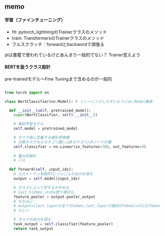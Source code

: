 ## memo

#### 学習（ファインチューニング）
* fit: pytorch_lightningのTrainerクラスのメソッド
* train: TransformersのTrainerクラスのメソッド
* フルスクラッチ：forwardとbackwordで頑張る

plは書籍で使われているけどあんまり一般的でない？
Trainer覚えよう

#### BERTを扱うクラス設計

pre-trainedモデル～Fine Tuningまで含めるのが一般的

``` python

from torch import nn

class BertClassifier(nn.Model): # トレーニングしやすいようにnn.Model継承

  def __init__(self, pretrained_model):
    super(BertClassifier, self).__init__() 

    # 事前学習モデル
    self.model = pretrained_model

    # タスク毎に定義する線形変換層
    # 分類タスクならカテゴリ数(↓は9カテゴリ)のノードの層
    self.classifier = nn.Linear(in_features=768, out_features=9)
    
    # 重み初期化
    # パス

  def forward(self, input_ids):
    # 入力トークンをBERTにつっこんで出力を得る
    output = self.model(input_ids)

    # タスクによって何するかきめる
    # last_hidden_state使う場合も
    feature_pooler = output.pooler_output
    # ちなみに
    # output=(last_layerの全てのtoken,last_layerの最初のToken(=[CLS]Token)) 
    # らしい

    # タスクの出力を得る
    task_output = self.classifier(feature_pooler)
    return task_output

```